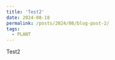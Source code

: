 ```yaml
---
title: 'Test2'
date: 2024-08-18
permalink: /posts/2024/08/blog-post-2/
tags:
  - PLANT
---
```


Test2




